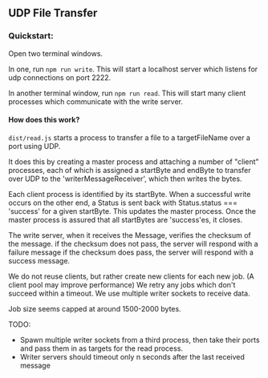 ## UDP File Transfer 

### Quickstart: 
Open two terminal windows. 

In one, run `npm run write`. This will start a localhost server which listens for udp connections on port 2222.

In another terminal window, run `npm run read`. This will start many client processes which communicate with the write server.


#### How does this work? 

`dist/read.js` starts a process to transfer a file to a targetFileName over a port using UDP. 

It does this by creating a master process and attaching a number of "client" processes, each of which is assigned a startByte and endByte to transfer over UDP to the 'writerMessageReceiver', which then writes the bytes. 

Each client process is identified by its startByte. When a successful write occurs on the other end, a Status is sent back with Status.status === 'success' for a given startByte. This updates the master process. Once the master process is assured that all startBytes are 'success'es, it closes.

The write server, when it receives the Message, verifies the checksum of the message.
if the checksum does not pass, the server will respond with a failure message
if the checksum does pass, the server will respond with a success message.

We do not reuse clients, but rather create new clients for each new job. (A client pool may improve performance)
We retry any jobs which don't succeed within a timeout. 
We use multiple writer sockets to receive data.

Job size seems capped at around 1500-2000 bytes.

TODO: 
- Spawn multiple writer sockets from a third process, then take their ports and pass them in as targets for the read process.
- Writer servers should timeout only n seconds after the last received message